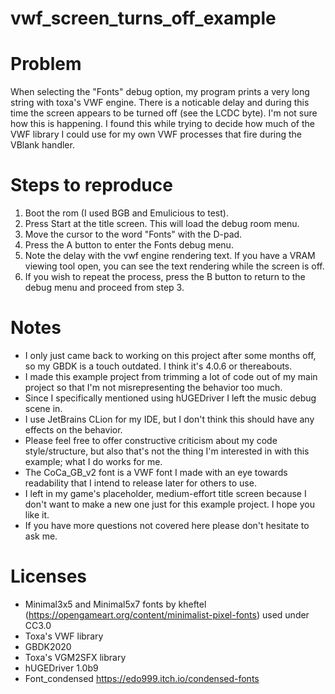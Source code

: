 # vwf_screen_turns_off_example

# Problem
When selecting the "Fonts" debug option, my program prints a very long string with toxa's VWF engine. There is a noticable delay and during this time the screen appears to be turned off (see the LCDC byte). I'm not sure how this is happening. I found this while trying to decide how much of the VWF library I could use for my own VWF processes that fire during the VBlank handler.

# Steps to reproduce
1) Boot the rom (I used BGB and Emulicious to test).
2) Press Start at the title screen. This will load the debug room menu.
3) Move the cursor to the word "Fonts" with the D-pad.
4) Press the A button to enter the Fonts debug menu.
5) Note the delay with the vwf engine rendering text. If you have a VRAM viewing tool open, you can see the text rendering while the screen is off.
6) If you wish to repeat the process, press the B button to return to the debug menu and proceed from step 3.

# Notes
* I only just came back to working on this project after some months off, so my GBDK is a touch outdated. I think it's 4.0.6 or thereabouts.
* I made this example project from trimming a lot of code out of my main project so that I'm not misrepresenting the behavior too much.
* Since I specifically mentioned using hUGEDriver I left the music debug scene in.
* I use JetBrains CLion for my IDE, but I don't think this should have any effects on the behavior.
* Please feel free to offer constructive criticism about my code style/structure, but also that's not the thing I'm interested in with this example; what I do works for me.
* The CoCa_GB_v2 font is a VWF font I made with an eye towards readability that I intend to release later for others to use.
* I left in my game's placeholder, medium-effort title screen because I don't want to make a new one just for this example project. I hope you like it.
* If you have more questions not covered here please don't hesitate to ask me.

# Licenses
* Minimal3x5 and Minimal5x7 fonts by kheftel (https://opengameart.org/content/minimalist-pixel-fonts) used under CC3.0
* Toxa's VWF library
* GBDK2020 
* Toxa's VGM2SFX library
* hUGEDriver 1.0b9
* Font_condensed https://edo999.itch.io/condensed-fonts
